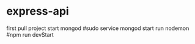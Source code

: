 # express-api
first pull project
start mongod
#sudo service mongod start
run nodemon
#npm run devStart
